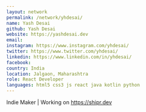```yaml
---
layout: network
permalink: /network/yhdesai/
name: Yash Desai
github: Yash Desai
website: https://yashdesai.dev
email: 
instagram: https://www.instagram.com/yhdesai/
twitter: https://www.twitter.com/yhdesai/
linkedin: https://www.linkedin.com/in/yhdesai/
facebook: 
country: India
location: Jalgaon, Maharashtra
role: React Developer
languages: html5 css3 js react java kotlin python
---
```


Indie Maker | Working on https://shipr.dev
